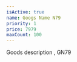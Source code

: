 ```yaml
---
isActive: true
name: Googs Name N79
priority: 1
price: 7979
maxCount: 100
---
```


Goods description , GN79